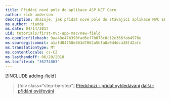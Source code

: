 ```yaml
---
title: Přidání nové pole do aplikace ASP.NET Core
author: rick-anderson
description: Ukazuje, jak přidat nové pole do stávající aplikace MVC EF základní technologie ASP.NET.
ms.author: riande
ms.date: 04/14/2017
uid: tutorials/first-mvc-app-mac/new-field
ms.openlocfilehash: 9aa40e47b390fad6ef7b076c0c12e366fab4976e
ms.sourcegitcommit: a1afd04758e663d7062a5bfa8a0d4dca38f42afc
ms.translationtype: MT
ms.contentlocale: cs-CZ
ms.lasthandoff: 06/20/2018
ms.locfileid: "36274063"
---
```

[!INCLUDE [adding-field](../../includes/mvc-intro/new-field.md)]

> [!div class="step-by-step"]
> [Předchozí - přidat vyhledávání](search.md)
> [další – přidání ověřování](validation.md)
